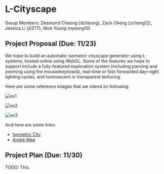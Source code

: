 # L-Cityscape

Group Members: Desmond Cheong (dcheong), Zack Cheng (zcheng12), Jessica Li (jli277), Nick Young (nyoung10)

## Project Proposal (Due: 11/23)

We hope to build an automatic isometric cityscape generator using L-systems, hosted online using WebGL. Some of the features we hope to support include a fully-featured exploration system (including panning and zooming using the mouse/keyboard), real-time or fast-forwarded day-night lighting cycles, and luminescent or transparent texturing.

Here are some reference images that we intend on following:

![ex1](https://images.squarespace-cdn.com/content/v1/51a04026e4b04862007e25c7/1601474533743-IV13HZ6G27U53RF8AI9E/191007_OCBC_001.jpg?format=1500w)

![ex2](https://images.squarespace-cdn.com/content/v1/51a04026e4b04862007e25c7/1601474535120-TY5RCFOOSD0NJT32LX2O/191007_OCBC_002.jpg?format=1500w)

![ex3](https://cdn1.epicgames.com/ue/product/Screenshot/PCG10-1920x1080-4e3c4ac1f982493958015da78be6c5c8.jpg?resize=1&w=1920)

And here are some links:

- [Isometric City](https://icograms.com/usage-city-illustration)
- [André Wee](http://andre-wee.com/)

## Project Plan (Due: 11/30)

TODO: This

